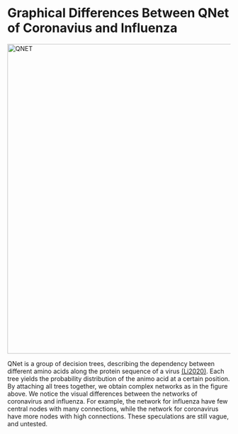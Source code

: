 # Graphical Differences Between QNet of Coronavius and Influenza
<img alt='QNET' src="../upload/crop_from_Li2020.PNG" width="700px">

QNet is a group of decision trees, describing the dependency between different amino acids along the protein sequence of a virus [(Li2020)](https://www.medrxiv.org/content/10.1101/2020.07.17.20156364v3.full.pdf). Each tree yields the probability distribution of the animo acid at a certain position. By attaching all trees together, we obtain complex networks as in the figure above. We notice the visual differences between the networks of coronavirus and influenza. For example, the network for influenza have few central nodes with many connections, while the network for coronavirus have more nodes with high connections. These speculations are still vague, and untested.

